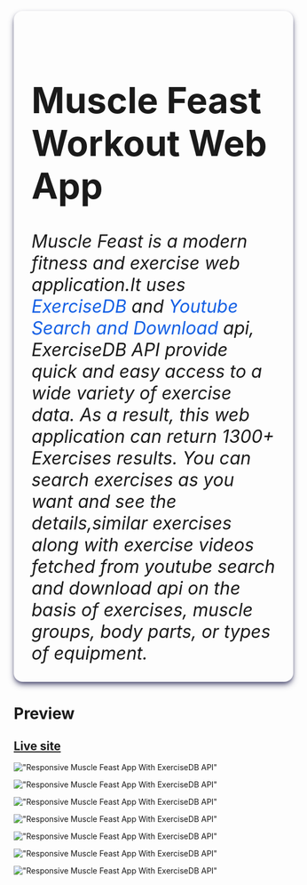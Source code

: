 
<div  style="padding: 2rem;
        border-radius:1rem;
     box-shadow: rgba(50, 50, 93, 0.8) 0px 6px 12px -2px, rgba(50, 50, 93, 0.8) 0px 3px 7px -3px;
     margin-bottom:2rem;
     font-size:2rem">
<h1>Muscle Feast Workout Web App</h1>  
   <i>Muscle Feast is a modern fitness and exercise web application.It uses  <span style="color:#1460e5">ExerciseDB</span> and  <span style="color:#1460e5" > Youtube Search and Download</span> api, ExerciseDB API provide quick and easy access to a wide variety of exercise data. As a result, this web application can return 1300+  Exercises results. You can search exercises as you want and see the details,similar exercises along with exercise videos fetched from youtube search and download api on the basis of exercises, muscle groups, body parts, or types of equipment. </i>
</div>

# Preview 
## <a href="https://muscle-feast.onrender.com/">Live site</a>
!["Responsive Muscle Feast App With ExerciseDB API"](https://raw.githubusercontent.com/Robin-Anmol/repo-image/master/Repo-Images/Muscle-Feast-1.png
"Responsive Muscle Feast App With ExerciseDB API")

!["Responsive Muscle Feast App With ExerciseDB API"](https://raw.githubusercontent.com/Robin-Anmol/repo-image/master/Repo-Images/Muscle-Feast-6.png
"Responsive Muscle Feast App With ExerciseDB API")

!["Responsive Muscle Feast App With ExerciseDB API"](https://raw.githubusercontent.com/Robin-Anmol/repo-image/master/Repo-Images/Muscle-Feast-8.png
"Responsive Muscle Feast App With ExerciseDB API")

!["Responsive Muscle Feast App With ExerciseDB API"](https://raw.githubusercontent.com/Robin-Anmol/repo-image/master/Repo-Images/Muscle-Feast-3.png
"Responsive Muscle Feast App With ExerciseDB API")

!["Responsive Muscle Feast App With ExerciseDB API"](https://raw.githubusercontent.com/Robin-Anmol/repo-image/master/Repo-Images/Muscle-Feast-2.png
"Responsive Muscle Feast App With ExerciseDB API")

!["Responsive Muscle Feast App With ExerciseDB API"](https://raw.githubusercontent.com/Robin-Anmol/repo-image/master/Repo-Images/Muscle-Feast-5.png
"Responsive Muscle Feast App With ExerciseDB API")


!["Responsive Muscle Feast App With ExerciseDB API"](https://raw.githubusercontent.com/Robin-Anmol/repo-image/master/Repo-Images/Muscle-Feast-7.png
"Responsive Muscle Feast App With ExerciseDB API")
